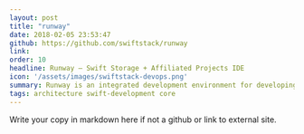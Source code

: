 ```yaml
---
layout: post
title: "runway"
date: 2018-02-05 23:53:47
github: https://github.com/swiftstack/runway
link: 
order: 10
headline: Runway – Swift Storage + Affiliated Projects IDE
icon: '/assets/images/swiftstack-devops.png'
summary: Runway is an integrated development environment for developing Swift Object Storage and its affiliated projects. SwiftStack’s core storage projects are open source including File Access (ProxyFS), Cloud Sync (swift-s3-sync) and AWS S3 API (swift3). Runway is a containerized environment for development of these components. 
tags: architecture swift-development core
---
```

Write your copy in markdown here if not a github or link to external site.
